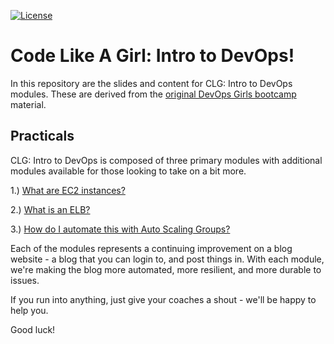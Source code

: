 [![License](https://img.shields.io/badge/License-CC0-green.svg)](https://creativecommons.org/publicdomain/zero/1.0/)

# Code Like A Girl: Intro to DevOps!

In this repository are the slides and content for CLG: Intro to DevOps modules. These are derived from the [original DevOps Girls bootcamp](http://github.com/DevOps-Girls/devopsgirls-bootcamp) material.

## Practicals

CLG: Intro to DevOps is composed of three primary modules with additional modules available for those looking to take on a bit more.

1.) [What are EC2 instances?](https://github.com/DevOpsGirls/devopsgirls-bootcamp/blob/master/1-1-EC2.md)

2.) [What is an ELB?](https://github.com/DevOpsGirls/devopsgirls-bootcamp/blob/master/2-1-ELB.md)

3.) [How do I automate this with Auto Scaling Groups?](https://github.com/DevOpsGirls/devopsgirls-bootcamp/blob/master/3-1-ASG.md)

Each of the modules represents a continuing improvement on a blog website - a blog that you can login to, and post things in. With each module, we're making the blog more automated, more resilient, and more durable to issues.

If you run into anything, just give your coaches a shout - we'll be happy to help you.

Good luck!

